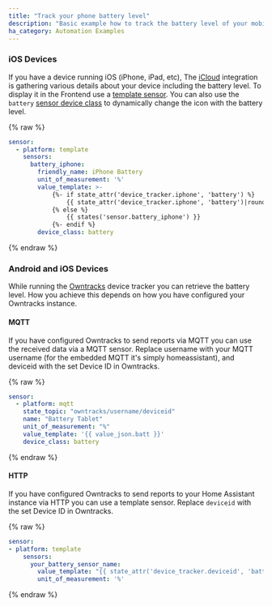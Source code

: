 ```yaml
---
title: "Track your phone battery level"
description: "Basic example how to track the battery level of your mobile devices."
ha_category: Automation Examples
---
```


### iOS Devices

If you have a device running iOS (iPhone, iPad, etc), The [iCloud](/integrations/icloud) integration is gathering various details about your device including the battery level. To display it in the Frontend use a [template sensor](/integrations/template). You can also use the `battery` [sensor device class](/integrations/sensor/#device-class) to dynamically change the icon with the battery level.

{% raw %}
```yaml
sensor:
  - platform: template
    sensors:
      battery_iphone:
        friendly_name: iPhone Battery
        unit_of_measurement: '%'
        value_template: >-
            {%- if state_attr('device_tracker.iphone', 'battery') %}
                {{ state_attr('device_tracker.iphone', 'battery')|round }}
            {% else %}
                {{ states('sensor.battery_iphone') }}
            {%- endif %}
        device_class: battery
```
{% endraw %}

### Android and iOS Devices
While running the [Owntracks](/integrations/owntracks) device tracker you can retrieve the battery level. 
How you achieve this depends on how you have configured your Owntracks instance. 

#### MQTT
If you have configured Owntracks to send reports via MQTT you can use the received data via a MQTT sensor.
Replace username with your MQTT username (for the embedded MQTT it's simply homeassistant), and deviceid with the set Device ID in Owntracks.

{% raw %}
```yaml
sensor:
  - platform: mqtt
    state_topic: "owntracks/username/deviceid"
    name: "Battery Tablet"
    unit_of_measurement: "%"
    value_template: '{{ value_json.batt }}'
    device_class: battery
```
{% endraw %}

#### HTTP

If you have configured Owntracks to send reports to your Home Assistant instance via HTTP you can use a template sensor. 
Replace `deviceid` with the set Device ID in Owntracks.

{% raw %}
```yaml
sensor:
- platform: template
    sensors:
      your_battery_sensor_name:
        value_template: "{{ state_attr('device_tracker.deviceid', 'battery_level') }}"
        unit_of_measurement: '%'
```
{% endraw %}
